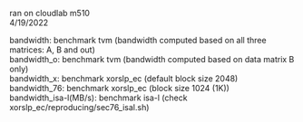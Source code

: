 ran on cloudlab m510 <br />
4/19/2022 <br />

bandwidth: benchmark tvm (bandwidth computed based on all three matrices: A, B and out) <br />
bandwidth_o: benchmark tvm (bandwidth computed based on data matrix B only) <br />
bandwidth_x: benchmark xorslp_ec (default block size 2048) <br />
bandwidth_76: benchmark xorslp_ec (block size 1024 (1K)) <br />
bandwidth_isa-l(MB/s): benchmark isa-l (check xorslp_ec/reproducing/sec76_isal.sh)
